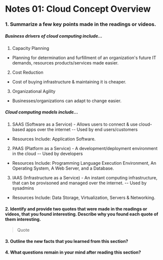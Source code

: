 # Notes 01: Cloud Concept Overview

### 1. Summarize a few key points made in the readings or videos.
##### Business drivers of cloud computing include... 
1. Capacity Planning 
- Planning for determination and furfillment of an organization's future IT demands, resources products/services made easier.
2. Cost Reduction
- Cost of buying infrastructure & maintaining it is cheaper.
3. Organizational Agility
- Businesses/organizations can adapt to change easier.
##### Cloud computing models include...
1. SAAS (Software as a Service) - Allows users to connect & use cloud-based apps over the internet -- Used by end users/customers
- Resources Include: Application Software.
2. PAAS (Platform as a Service) - A development/deployment environment in the cloud -- Used by developers
- Resources Include: Programming Language Execution Environment, An Operating System, A Web Server, and a Database.
3. IAAS (Infrastructure as a Service) - An instant computing infrastructure, that can be provisoned and managed over the internet.  -- Used by sysadmins
- Resources Include: Data Storage, Virtualization, Servers & Networking.

#### 2. Identify and provide two quotes that were made in the readings or videos, that you found interesting. Describe why you found each quote of them interesting.
> Quote
> 
#### 3. Outline the new facts that you learned from this section?

#### 4. What questions remain in your mind after reading this section?
